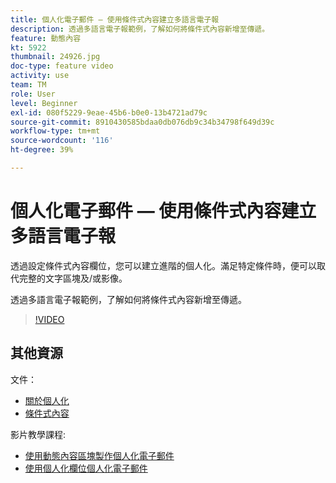 ```yaml
---
title: 個人化電子郵件 — 使用條件式內容建立多語言電子報
description: 透過多語言電子報範例，了解如何將條件式內容新增至傳遞。
feature: 動態內容
kt: 5922
thumbnail: 24926.jpg
doc-type: feature video
activity: use
team: TM
role: User
level: Beginner
exl-id: 080f5229-9eae-45b6-b0e0-13b4721ad79c
source-git-commit: 8910430585bdaa0db076db9c34b34798f649d39c
workflow-type: tm+mt
source-wordcount: '116'
ht-degree: 39%

---
```


# 個人化電子郵件 — 使用條件式內容建立多語言電子報

透過設定條件式內容欄位，您可以建立進階的個人化。滿足特定條件時，便可以取代完整的文字區塊及/或影像。

透過多語言電子報範例，了解如何將條件式內容新增至傳遞。

>[!VIDEO](https://video.tv.adobe.com/v/24926?quality=12)

## 其他資源

文件：

* [關於個人化](https://experienceleague.adobe.com/docs/campaign-classic/using/sending-messages/personalizing-deliveries/about-personalization.html?lang=en)
* [條件式內容](https://experienceleague.adobe.com/docs/campaign-classic/using/sending-messages/personalizing-deliveries/conditional-content.html?lang=en)

影片教學課程:

* [使用動態內容區塊製作個人化電子郵件](/help/sending-messages/email-channel/personalization-with-dynamic-content-blocks.md)
* [使用個人化欄位個人化電子郵件](/help/sending-messages/email-channel/personalizing-emails-using-personalization-fields.md)
